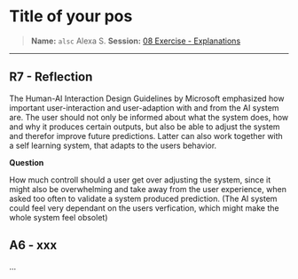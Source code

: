 # Title of your pos
> **Name:** `alsc` Alexa S.
> **Session:** [08 Exercise - Explanations](https://github.com/FUB-HCC/hcds-winter-2020/wiki/08_exercise)   
----

## R7 - Reflection

The Human-AI Interaction Design Guidelines by Microsoft emphasized how important user-interaction and user-adaption with and from the AI system are.  The user should not only be informed about what the system does, how and why it produces certain outputs, but also be able to adjust the system and therefor improve future predictions. Latter can also work together with a self learning system, that adapts to the users behavior. 

**Question**

How much controll should a user get over adjusting the system, since it might also be overwhelming and take away from the user experience, when asked too often to validate a system produced prediction. (The AI system could feel very dependant on the users verfication, which might make the whole system feel obsolet)

## A6 - xxx
...

